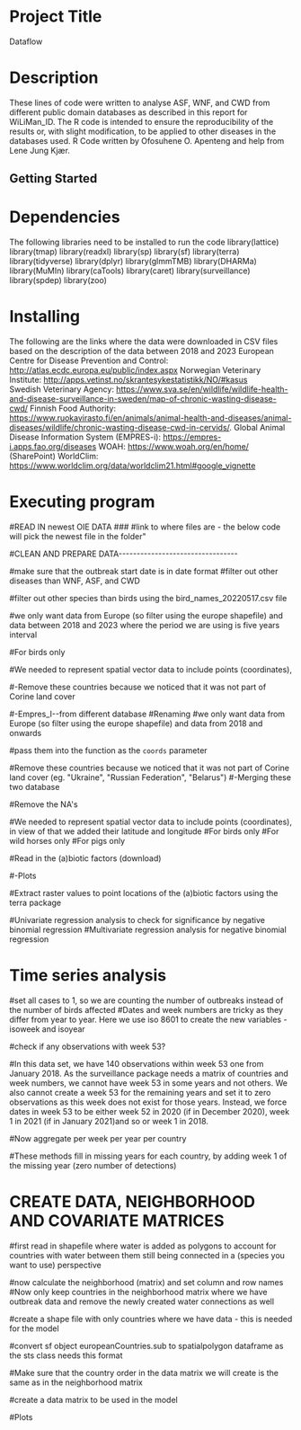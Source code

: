 # Project Title

Dataflow

# Description

These lines of code were written to analyse ASF, WNF, and CWD from different public domain databases as described in this report for WiLiMan_ID. The R code is intended to ensure the reproducibility of the results or, with slight modification, to be applied to other diseases in the databases used. R Code written by Ofosuhene O. Apenteng and help from Lene Jung Kjær.

## Getting Started

# Dependencies
The following libraries need to be installed to run the code
library(lattice)
library(tmap)
library(readxl)
library(sp)
library(sf)
library(terra)
library(tidyverse)
library(dplyr)
library(glmmTMB)
library(DHARMa)
library(MuMIn)
library(caTools) 
library(caret)
library(surveillance)
library(spdep)
library(zoo)

# Installing

The following are the links where the data were downloaded in CSV files based on the description of the data between 2018 and 2023
European Centre for Disease Prevention and Control: http://atlas.ecdc.europa.eu/public/index.aspx
Norwegian Veterinary Institute: http://apps.vetinst.no/skrantesykestatistikk/NO/#kasus   
Swedish Veterinary Agency: https://www.sva.se/en/wildlife/wildlife-health-and-disease-surveillance-in-sweden/map-of-chronic-wasting-disease-cwd/
Finnish Food Authority: https://www.ruokavirasto.fi/en/animals/animal-health-and-diseases/animal-diseases/wildlife/chronic-wasting-disease-cwd-in-cervids/. 
Global Animal Disease Information System (EMPRES-i): https://empres-i.apps.fao.org/diseases
WOAH: https://www.woah.org/en/home/ (SharePoint)
 WorldClim: https://www.worldclim.org/data/worldclim21.html#google_vignette


# Executing program

#READ IN newest OIE DATA ###
#link to where files are - the below code will pick the newest file in the folder"

#CLEAN AND PREPARE DATA---------------------------------

#make sure that the outbreak start date is in date format
#filter out other diseases than WNF, ASF, and CWD

#filter out other species than birds using the bird_names_20220517.csv file

#we only want data from Europe (so filter using the europe shapefile) and data between 2018 and 2023 where the period we are using is five years interval

#For birds only

#We needed to represent spatial vector data to include points (coordinates),


#-Remove these countries because we noticed that it was not part of Corine land cover

#-Empres_I--from different database
#Renaming
#we only want data from Europe (so filter using the europe shapefile) and data from 2018 and onwards

#pass them into the function as the `coords` parameter

#Remove these countries because we noticed that it was not part of Corine land cover (eg. "Ukraine", "Russian Federation", "Belarus")
#-Merging these two database

#Remove the NA's

#We needed to represent spatial vector data to include points (coordinates), in view of that we added their latitude and longitude
#For birds only
#For wild horses only
#For pigs only

#Read in the (a)biotic factors (download)

#-Plots

#Extract raster values to point locations of the (a)biotic factors using the terra package 

#Univariate regression analysis to check for significance by negative binomial regression 
#Multivariate regression analysis for negative binomial regression 

# Time series analysis
#set all cases to 1, so we are counting the number of outbreaks instead of the number of birds affected
#Dates and week numbers are tricky as they differ from year to year. Here we use iso 8601 to create the new variables - isoweek and isoyear

#check if any observations with week 53?

#In this data set, we have 140 observations within week 53 one from  January 2018. As the surveillance package needs a matrix of countries and week numbers, we cannot have week 53 in some years and not others. We also cannot create a week 53 for the remaining years and set it to zero observations as this week does not exist for those years. Instead, we force dates in week 53 to be either week 52 in 2020 (if in December 2020), week 1 in 2021 (if in January 2021)and so or week 1 in 2018.

#Now aggregate per week per year per country

#These methods fill in missing years for each country, by adding week 1 of the missing year (zero number of detections)

# CREATE DATA, NEIGHBORHOOD AND COVARIATE MATRICES #
#first read in shapefile where water is added as polygons to account for countries with water between them still being connected in a (species you want to use) perspective

#now calculate the neighborhood (matrix) and set column and row names
#Now only keep countries in the neighborhood matrix where we have outbreak data and remove the newly created water connections as well

#create a shape file with only countries where we have data - this is needed for the model

#convert sf object europeanCountries.sub to spatialpolygon dataframe as the sts class needs this format

#Make sure that the country order in the data matrix we will create is the same as in the neighborhood matrix

#create a data matrix to be used in the model 

#Plots

